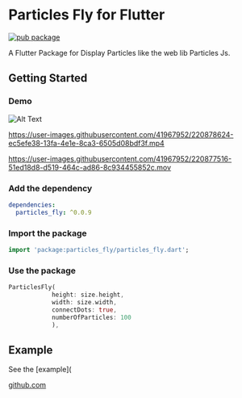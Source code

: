 # Particles Fly for Flutter
[![pub package](https://img.shields.io/pub/v/particles_fly.svg)](https://pub.dartlang.org/packages/particles_fly)

A Flutter Package for Display Particles like the web lib Particles Js.

## Getting Started

### Demo

![Alt Text](https://media.giphy.com/media/4JZEFuPLrC4cxR1gpA/giphy.gif)

https://user-images.githubusercontent.com/41967952/220878624-ec5efe38-13fa-4e1e-8ca3-6505d08bdf3f.mp4

https://user-images.githubusercontent.com/41967952/220877516-51ed18d8-d519-464c-ad86-8c934455852c.mov

### Add the dependency

```yaml
dependencies:
  particles_fly: ^0.0.9
```

### Import the package

```dart
import 'package:particles_fly/particles_fly.dart';
```

### Use the package

```dart
ParticlesFly(
            height: size.height,
            width: size.width,
            connectDots: true,
            numberOfParticles: 100
            ),
```
## Example

See the [example](

[github.com](https://github.com/mevos19/particules_js/blob/master/example/lib/main.dart)
